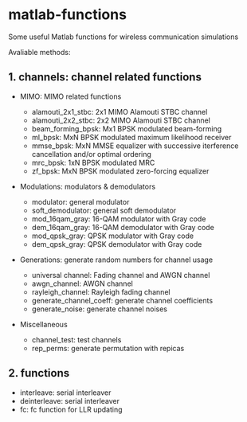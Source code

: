 # matlab-functions
Some useful Matlab functions for wireless communication simulations

Avaliable methods:
## 1. channels: channel related functions
- MIMO: MIMO related functions
  + alamouti_2x1_stbc: 2x1 MIMO Alamouti STBC channel
  + alamouti_2x2_stbc: 2x2 MIMO Alamouti STBC channel
  + beam_forming_bpsk: Mx1 BPSK modulated beam-forming
  + ml_bpsk: MxN BPSK modulated maximum likelihood receiver
  + mmse_bpsk: MxN MMSE equalizer with successive iterference cancellation and/or optimal ordering
  + mrc_bpsk: 1xN BPSK modulated MRC
  + zf_bpsk: MxN BPSK modulated zero-forcing equalizer

- Modulations: modulators & demodulators
  + modulator: general modulator
  + soft_demodulator: general soft demodulator
  + mod_16qam_gray: 16-QAM modulator with Gray code
  + dem_16qam_gray: 16-QAM demodulator with Gray code
  + mod_qpsk_gray: QPSK modulator with Gray code
  + dem_qpsk_gray: QPSK demodulator with Gray code

- Generations: generate random numbers for channel usage
  + universal channel: Fading channel and AWGN channel
  + awgn_channel: AWGN channel
  + rayleigh_channel: Rayleigh fading channel
  + generate_channel_coeff: generate channel coefficients
  + generate_noise: generate channel noises

- Miscellaneous
  + channel_test: test channels
  + rep_perms: generate permutation with repicas

## 2. functions
  + interleave: serial interleaver
  + deinterleave: serial interleaver
  + fc: fc function for LLR updating
